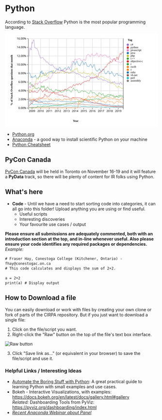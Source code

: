# Python

According to [Stack Overflow](https://insights.stackoverflow.com/trends?tags=java%2Cc%2Cc%2B%2B%2Cpython%2Cc%23%2Cvb.net%2Cjavascript%2Cassembly%2Cphp%2Cperl%2Cruby%2Cvb%2Cswift%2Cr%2Cobjective-c) Python is the most popular programming language.

![Programming Language Graph](stack_overflow_languages.svg)

* [Python.org](https://www.python.org/)
* [Anaconda](https://www.anaconda.com/) - a good way to install scientific Python on your machine
* [Python Cheatsheet](https://github.com/BisratYalew/python-cheatsheet)

## PyCon Canada

[PyCon Canada](https://2019.pycon.ca/) will be held in Toronto on November 16-19
and it will feature a **PyData** track,
so there will be plenty of content for IR folks using Python.

## What's here
* **Code** - Until we have a need to start sorting code into categories, it can all go into this folder! Upload anything you are using or find useful.
  * Useful scripts
  * Interesting discoveries
  * Your favourite use cases / output

**Please ensure all submissions are adequately commented, both with an introduction section at the top, and in-line whenever useful. Also please ensure your code identifies any required packages or dependencies.**<br>
*Example:*
```
# Fraser Hay, Conestoga College (Kitchener, Ontario) - fhay@conestogac.on.ca
# This code calculates and displays the sum of 2+2.

a = 2+2
print(a) # Display output
```
## How to Download a file
You can easily download or work with files by creating your own clone or fork of parts of the CIRPA repository. But if you just want to download a single file:
1. Click on the file/script you want.
2. Right-click the "Raw" button on the top of the file's text box interface.

![Raw button](https://www.dropbox.com/s/fyt1qz0qeqjn0vf/GitHub-RawButton.png?raw=1)

3. Click "Save link as..." (or equivalent in your browser) to save the file/script and use it.
### Helpful Links / Interesting Ideas
* [Automate the Boring Stuff with Python](https://automatetheboringstuff.com/): A great practical guide to learning Python with small examples and use cases.
* Bokeh - Interactive Visualizations, with examples: https://docs.bokeh.org/en/latest/docs/gallery.html#gallery<br>
*Related:* Dashboarding Tools from PyViz: https://pyviz.org/dashboarding/index.html<br>
* *[Recent Anaconda Webinar about Panel](https://event.on24.com/interface/registration/autoreg/index.html?eventid=2044361&sessionid=1&key=9B446BD2ECD02D63B2CD6D0075D52A6C)*
